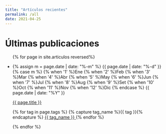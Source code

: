 ```yaml
---
title: "Artículos recientes"
permalink: /all
date: 2021-04-25
---
```


# Últimas publicaciones

<div class="date-name-tags">
  <ul>
  {% for page in site.articulos reversed%}
    <li class="tag-list-date">
      <p class="first-date">
      {% assign m = page.date | date: "%-m" %}
      {{ page.date | date: "%-d" }}
      {% case m %}
      {% when '1' %}Ene
      {% when '2' %}Feb
      {% when '3' %}Mar
      {% when '4' %}Abr
      {% when '5' %}May
      {% when '6' %}Jun
      {% when '7' %}Jul
      {% when '8' %}Aug
      {% when '9' %}Set
      {% when '10' %}Oct
      {% when '11' %}Nov
      {% when '12' %}Dic
      {% endcase %}
      {{ page.date | date: "%Y" }}
      </p>
      <a class="link-list" href="{{ page.url | prepend: site.baseurl }}">
      {{ page.title }}
      </a>
      <p class="push">
      {% for tag in page.tags %}
          {% capture tag_name %}{{ tag }}{% endcapture %}
          <a href="/blog/tag/{{ tag_name }}">
            <span class="tag-highligher">
              <span class="tag-cuadro">{{ tag_name }}</span>
            </span>
          </a>
      {% endfor %}
      </p>
    </li>
  {% endfor %}
  </ul>
</div>